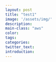 ```yaml
---
layout: post
title: "test1"
image: '/assets/img/'
description:
main-class: "aws"
color:
tags:
categories:
twitter_text:
introduction:
---
```

